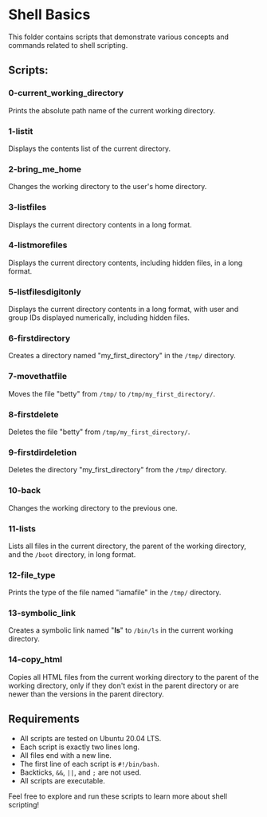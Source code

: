 # Shell Basics

This folder contains scripts that demonstrate various concepts and commands related to shell scripting.

## Scripts:

### 0-current_working_directory
Prints the absolute path name of the current working directory.

### 1-listit
Displays the contents list of the current directory.

### 2-bring_me_home
Changes the working directory to the user's home directory.

### 3-listfiles
Displays the current directory contents in a long format.

### 4-listmorefiles
Displays the current directory contents, including hidden files, in a long format.

### 5-listfilesdigitonly
Displays the current directory contents in a long format, with user and group IDs displayed numerically, including hidden files.

### 6-firstdirectory
Creates a directory named "my_first_directory" in the `/tmp/` directory.

### 7-movethatfile
Moves the file "betty" from `/tmp/` to `/tmp/my_first_directory/`.

### 8-firstdelete
Deletes the file "betty" from `/tmp/my_first_directory/`.

### 9-firstdirdeletion
Deletes the directory "my_first_directory" from the `/tmp/` directory.

### 10-back
Changes the working directory to the previous one.

### 11-lists
Lists all files in the current directory, the parent of the working directory, and the `/boot` directory, in long format.

### 12-file_type
Prints the type of the file named "iamafile" in the `/tmp/` directory.

### 13-symbolic_link
Creates a symbolic link named "__ls__" to `/bin/ls` in the current working directory.

### 14-copy_html
Copies all HTML files from the current working directory to the parent of the working directory, only if they don't exist in the parent directory or are newer than the versions in the parent directory.

## Requirements

- All scripts are tested on Ubuntu 20.04 LTS.
- Each script is exactly two lines long.
- All files end with a new line.
- The first line of each script is `#!/bin/bash`.
- Backticks, `&&`, `||`, and `;` are not used.
- All scripts are executable.

Feel free to explore and run these scripts to learn more about shell scripting!

